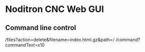 

# Noditron CNC Web GUI 


## Command line control
/files?action=delete&filename=index.html.gz&path=/
/command?commandText=x10
 
